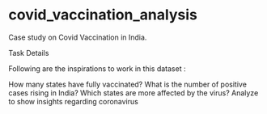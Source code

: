 # covid_vaccination_analysis
Case study on Covid Vaccination in India.

Task Details 

Following are the inspirations to work in this dataset :

How many states have fully vaccinated?
What is the number of positive cases rising in India?
Which states are more affected by the virus?
Analyze to show insights regarding coronavirus
